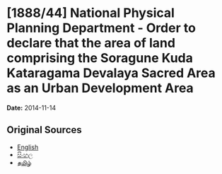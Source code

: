 # [1888/44] National Physical Planning Department - Order to declare that the area of land comprising the Soragune Kuda Kataragama Devalaya Sacred Area as an Urban Development Area

**Date:** 2014-11-14

## Original Sources

- [English](https://documents.gov.lk/view/extra-gazettes/2014/11/1888-44_E.pdf)
- [සිංහල](https://documents.gov.lk/view/extra-gazettes/2014/11/1888-44_S.pdf)
- [தமிழ்](https://documents.gov.lk/view/extra-gazettes/2014/11/1888-44_T.pdf)
